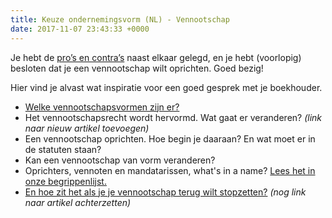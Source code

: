 ```yaml
---
title: Keuze ondernemingsvorm (NL) - Vennootschap
date: 2017-11-07 23:43:33 +0000
---
```

Je hebt de [pro’s en contra’s](https://www.xerius.be/blog/zelfstandige-worden-eenmanszaak-vennootschap/) naast elkaar gelegd, en je hebt (voorlopig) besloten dat je een vennootschap wilt oprichten. Goed bezig! 

Hier vind je alvast wat inspiratie voor een goed gesprek met je boekhouder.

* [Welke vennootschapsvormen zijn er?](http://www.xerius.be/zelfstandigen/start-eigen-zaak/juridische-vorm/)
* Het vennootschapsrecht wordt hervormd. Wat gaat er veranderen? _(link naar nieuw artikel toevoegen)_
* Een vennootschap oprichten. Hoe begin je daaraan? En wat moet er in de statuten staan?
* Kan een vennootschap van vorm veranderen?
* Oprichters, vennoten en mandatarissen, what's in a name? [Lees het in onze begrippenlijst.](https://www.xerius.be/begrippenlijst)
* [En hoe zit het als je je vennootschap terug wilt stopzetten?](http://www.xerius.be/http/www.xerius.be/zelfstandigen/wijzigingen-onderneming/stopzetten/)  _(nog link naar artikel achterzetten)_